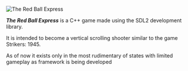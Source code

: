 ![The Red Ball Express](https://github.com/user-attachments/assets/cd377316-5d30-4867-92b1-be20458193ca)

_**The Red Ball Express**_ is a C++ game made using the SDL2 development library.

It is intended to become a vertical scrolling shooter similar to the game Strikers: 1945.

As of now it exists only in the most rudimentary of states with limited gameplay as framework is being developed
